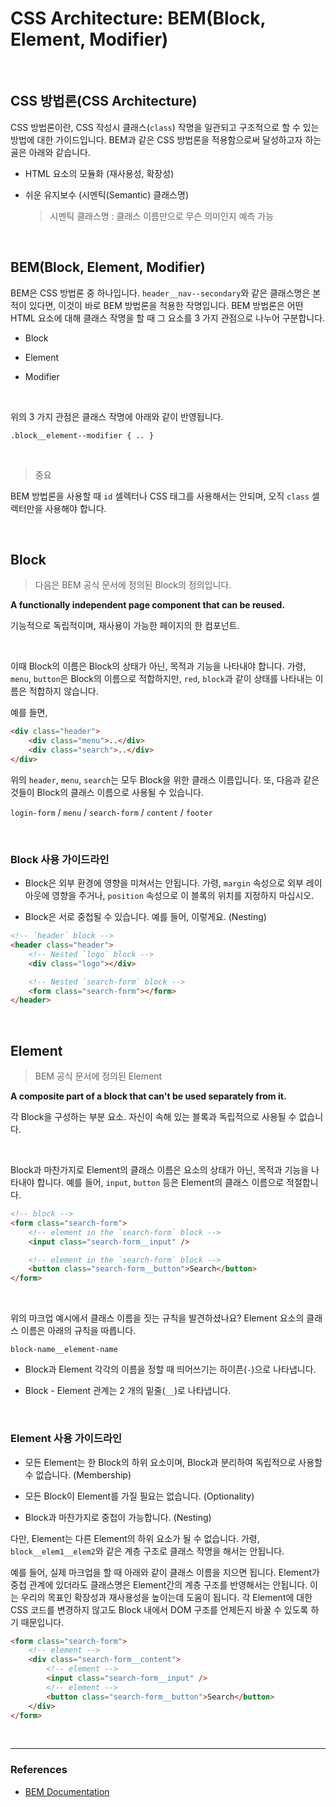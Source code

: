 # CSS Architecture: BEM(Block, Element, Modifier)

<br>

## CSS 방법론(CSS Architecture)

CSS 방법론이란, CSS 작성시 클래스(`class`) 작명을 일관되고 구조적으로 할 수 있는 방법에 대한 가이드입니다. BEM과 같은 CSS 방법론을 적용함으로써 달성하고자 하는 골은 아래와 같습니다.

- HTML 요소의 모듈화 (재사용성, 확장성)

- 쉬운 유지보수 (시멘틱(Semantic) 클래스명)
  > 시멘틱 클래스명 : 클래스 이름만으로 무슨 의미인지 예측 가능

<br>

## BEM(Block, Element, Modifier)

BEM은 CSS 방법론 중 하나입니다. `header__nav‐‐secondary`와 같은 클래스명은 본적이 있다면, 이것이 바로 BEM 방법론을 적용한 작명입니다. BEM 방법론은 어떤 HTML 요소에 대해 클래스 작명을 할 때 그 요소를 3 가지 관점으로 나누어 구분합니다.

- Block

- Element

- Modifier

<br>

위의 3 가지 관점은 클래스 작명에 아래와 같이 반영됩니다.

```
.block__element--modifier { .. }
```

<br>

> 중요

BEM 방법론을 사용할 때 `id` 셀렉터나 CSS 태그를 사용해서는 안되며, 오직 `class` 셀렉터만을 사용해야 합니다.

<br>

## Block

> 다음은 BEM 공식 문서에 정의된 Block의 정의입니다.

<strong>A functionally independent page component that can be reused.</strong>

기능적으로 독립적이며, 재사용이 가능한 페이지의 한 컴포넌트.

<br>

이때 Block의 이름은 Block의 상태가 아닌, 목적과 기능을 나타내야 합니다. 가령, `menu`, `button`은 Block의 이름으로 적합하지만, `red`, `block`과 같이 상태를 나타내는 이름은 적합하지 않습니다.

예를 들면,

```html
<div class="header">
	<div class="menu">..</div>
	<div class="search">..</div>
</div>
```

위의 `header`, `menu`, `search`는 모두 Block을 위한 클래스 이름입니다. 또, 다음과 같은 것들이 Block의 클래스 이름으로 사용될 수 있습니다.

`login-form` / `menu` / `search-form` / `content` / `footer`

<br>

### Block 사용 가이드라인

- Block은 외부 환경에 영향을 미쳐서는 안됩니다. 가령, `margin` 속성으로 외부 레이아웃에 영향을 주거나, `position` 속성으로 이 블록의 위치를 지정하지 마십시오.

- Block은 서로 중첩될 수 있습니다. 예를 들어, 이렇게요. (Nesting)

```html
<!-- `header` block -->
<header class="header">
	<!-- Nested `logo` block -->
	<div class="logo"></div>

	<!-- Nested `search-form` block -->
	<form class="search-form"></form>
</header>
```

<br>

## Element

> BEM 공식 문서에 정의된 Element

<strong>A composite part of a block that can't be used separately from it.</strong>

각 Block을 구성하는 부분 요소. 자신이 속해 있는 블록과 독립적으로 사용될 수 없습니다.

<br>

Block과 마찬가지로 Element의 클래스 이름은 요소의 상태가 아닌, 목적과 기능을 나타내야 합니다. 예를 들어, `input`, `button` 등은 Element의 클래스 이름으로 적절합니다.

```html
<!-- block -->
<form class="search-form">
	<!-- element in the `search-form` block -->
	<input class="search-form__input" />

	<!-- element in the `search-form` block -->
	<button class="search-form__button">Search</button>
</form>
```

<br>

위의 마크업 예시에서 클래스 이름을 짓는 규칙을 발견하셨나요? Element 요소의 클래스 이름은 아래의 규칙을 따릅니다.

```
block-name__element-name
```

- Block과 Element 각각의 이름을 정할 때 띄어쓰기는 하이픈(`-`)으로 나타냅니다.

- Block - Element 관계는 2 개의 밑줄(`__`)로 나타냅니다.

<br>

### Element 사용 가이드라인

- 모든 Element는 한 Block의 하위 요소이며, Block과 분리하여 독립적으로 사용할 수 없습니다. (Membership)

- 모든 Block이 Element를 가질 필요는 없습니다. (Optionality)

- Block과 마찬가지로 중첩이 가능합니다. (Nesting)

다만, Element는 다른 Element의 하위 요소가 될 수 없습니다. 가령, `block__elem1__elem2`와 같은 계층 구조로 클래스 작명을 해서는 안됩니다.

예를 들어, 실제 마크업을 할 때 아래와 같이 클래스 이름을 지으면 됩니다. Element가 중첩 관계에 있더라도 클래스명은 Element간의 계층 구조를 반영해서는 안됩니다. 이는 우리의 목표인 확장성과 재사용성을 높이는데 도움이 됩니다. 각 Element에 대한 CSS 코드를 변경하지 않고도 Block 내에서 DOM 구조를 언제든지 바꿀 수 있도록 하기 때문입니다.

```html
<form class="search-form">
	<!-- element -->
	<div class="search-form__content">
		<!-- element -->
		<input class="search-form__input" />
		<!-- element -->
		<button class="search-form__button">Search</button>
	</div>
</form>
```

<br>

---

### References

- [BEM Documentation](https://en.bem.info/methodology/quick-start/)
